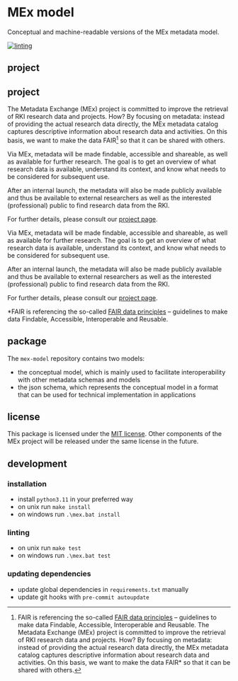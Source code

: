 # MEx model

Conceptual and machine-readable versions of the MEx metadata model.

[![linting](https://github.com/robert-koch-institut/mex-model/actions/workflows/linting.yml/badge.svg)](https://github.com/robert-koch-institut/mex-model/actions/workflows/linting.yml)

## project
## project

The Metadata Exchange (MEx) project is committed to improve the retrieval of RKI
research data and projects. How? By focusing on metadata: instead of providing the
actual research data directly, the MEx metadata catalog captures descriptive information
about research data and activities. On this basis, we want to make the data FAIR[^1] so
that it can be shared with others.

Via MEx, metadata will be made findable, accessible and shareable, as well as available
for further research. The goal is to get an overview of what research data is available,
understand its context, and know what needs to be considered for subsequent use.

After an internal launch, the metadata will also be made publicly available and thus be
available to external researchers as well as the interested (professional) public to
find research data from the RKI.

For further details, please consult our
[project page](https://www.rki.de/DE/Content/Forsch/MEx/MEx_node.html).

[^1]: FAIR is referencing the so-called
[FAIR data principles](https://www.go-fair.org/fair-principles/) – guidelines to make
data Findable, Accessible, Interoperable and Reusable.
The Metadata Exchange (MEx) project is committed to improve the retrieval of RKI research data and projects. How? By focusing on metadata: instead of providing the actual research data directly, the MEx metadata catalog captures descriptive information about research data and activities. On this basis, we want to make the data FAIR* so that it can be shared with others.

Via MEx, metadata will be made findable, accessible and shareable, as well as available for further research. The goal is to get an overview of what research data is available, understand its context, and know what needs to be considered for subsequent use.

After an internal launch, the metadata will also be made publicly available and thus be available to external researchers as well as the interested (professional) public to find research data from the RKI.


For further details, please consult our
[project page](https://www.rki.de/DE/Content/Forsch/MEx/MEx_node.html).

*FAIR is referencing the so-called [FAIR data principles](https://www.go-fair.org/fair-principles/) – guidelines to make data Findable, Accessible, Interoperable and Reusable.

## package

The `mex-model` repository contains two models:

- the conceptual model, which is mainly used to facilitate interoperability with other metadata schemas and models
- the json schema, which represents the conceptual model in a format that can be used for technical implementation in applications

## license

This package is licensed under the [MIT license](/LICENSE). Other components of the
MEx project will be released under the same license in the future.

## development

### installation

- install `python3.11` in your preferred way
- on unix run `make install`
- on windows run `.\mex.bat install`

### linting

- on unix run `make test`
- on windows run `.\mex.bat test`

### updating dependencies

- update global dependencies in `requirements.txt` manually
- update git hooks with `pre-commit autoupdate`
